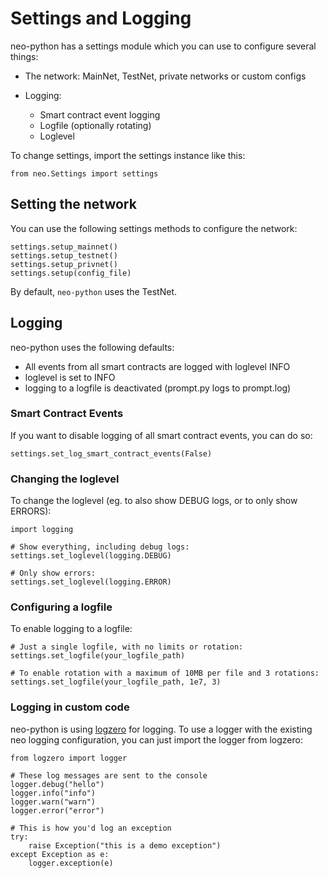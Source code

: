 # Settings and Logging

neo-python has a settings module which you can use to configure several things:

- The network: MainNet, TestNet, private networks or custom configs
- Logging:

  - Smart contract event logging
  - Logfile (optionally rotating)
  - Loglevel

To change settings, import the settings instance like this:

```
from neo.Settings import settings

```

## Setting the network

You can use the following settings methods to configure the network:

```
settings.setup_mainnet()
settings.setup_testnet()
settings.setup_privnet()
settings.setup(config_file)

```

By default, `neo-python` uses the TestNet.

## Logging

neo-python uses the following defaults:

- All events from all smart contracts are logged with loglevel INFO
- loglevel is set to INFO
- logging to a logfile is deactivated (prompt.py logs to prompt.log)

### Smart Contract Events

If you want to disable logging of all smart contract events, you can do so:

```
settings.set_log_smart_contract_events(False)

```

### Changing the loglevel

To change the loglevel (eg. to also show DEBUG logs, or to only show ERRORS):

```
import logging

# Show everything, including debug logs:
settings.set_loglevel(logging.DEBUG)

# Only show errors:
settings.set_loglevel(logging.ERROR)

```

### Configuring a logfile

To enable logging to a logfile:

```
# Just a single logfile, with no limits or rotation:
settings.set_logfile(your_logfile_path)

# To enable rotation with a maximum of 10MB per file and 3 rotations:
settings.set_logfile(your_logfile_path, 1e7, 3)

```

### Logging in custom code

neo-python is using [logzero](https://logzero.readthedocs.io/) for logging. To use a logger with the existing neo logging configuration, you can just import the logger from logzero:

```
from logzero import logger

# These log messages are sent to the console
logger.debug("hello")
logger.info("info")
logger.warn("warn")
logger.error("error")

# This is how you'd log an exception
try:
    raise Exception("this is a demo exception")
except Exception as e:
    logger.exception(e)
```
